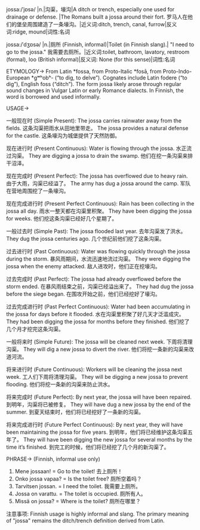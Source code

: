 jossa:/ˈjɒsə/ |n.|沟渠，壕沟|A ditch or trench, especially one used for drainage or defense. |The Romans built a jossa around their fort. 罗马人在他们的堡垒周围建造了一条壕沟。|近义词:ditch, trench, canal, furrow|反义词:ridge, mound|词性:名词

jossa:/ˈdʒɒsə/ |n.|厕所 (Finnish, informal)|Toilet (in Finnish slang).|  "I need to go to the jossa."  我需要去厕所。|近义词:toilet, bathroom, lavatory, restroom (formal), loo (British informal)|反义词: None (for this sense)|词性:名词


ETYMOLOGY->
From Latin *fossa, from Proto-Italic *fosā, from Proto-Indo-European *gʷʰobʰ- (“to dig, to delve”).  Cognates include Latin fodere (“to dig”), English foss (“ditch”).  The form jossa likely arose through regular sound changes in Vulgar Latin or early Romance dialects.  In Finnish, the word is borrowed and used informally.

USAGE->

一般现在时 (Simple Present):
The jossa carries rainwater away from the fields.  这条沟渠把雨水从田地里带走。
The jossa provides a natural defense for the castle. 这条壕沟为城堡提供了天然防御。


现在进行时 (Present Continuous):
Water is flowing through the jossa. 水正流过沟渠。
They are digging a jossa to drain the swamp. 他们在挖一条沟渠来排干沼泽。


现在完成时 (Present Perfect):
The jossa has overflowed due to heavy rain.  由于大雨，沟渠已经溢了。
The army has dug a jossa around the camp.  军队在营地周围挖了一条壕沟。


现在完成进行时 (Present Perfect Continuous):
Rain has been collecting in the jossa all day. 雨水一整天都在沟渠里积聚。
They have been digging the jossa for weeks.  他们挖这条沟渠已经好几个星期了。


一般过去时 (Simple Past):
The jossa flooded last year. 去年沟渠发了洪水。
They dug the jossa centuries ago.  几个世纪前他们挖了这条沟渠。


过去进行时 (Past Continuous):
Water was flowing quickly through the jossa during the storm.  暴风雨期间，水流迅速地流过沟渠。
They were digging the jossa when the enemy attacked. 敌人进攻时，他们正在挖壕沟。


过去完成时 (Past Perfect):
The jossa had already overflowed before the storm ended.  在暴风雨结束之前，沟渠已经溢出来了。
They had dug the jossa before the siege began.  在围攻开始之前，他们已经挖好了壕沟。


过去完成进行时 (Past Perfect Continuous):
Water had been accumulating in the jossa for days before it flooded.  水在沟渠里积聚了好几天才泛滥成灾。
They had been digging the jossa for months before they finished.  他们挖了几个月才挖完这条沟渠。


一般将来时 (Simple Future):
The jossa will be cleaned next week.  下周将清理沟渠。
They will dig a new jossa to divert the river.  他们将挖一条新的沟渠来改道河流。


将来进行时 (Future Continuous):
Workers will be cleaning the jossa next week.  工人们下周将清理沟渠。
They will be digging a new jossa to prevent flooding.  他们将挖一条新的沟渠来防止洪水。


将来完成时 (Future Perfect):
By next year, the jossa will have been repaired.  到明年，沟渠将已被修复。
They will have dug a new jossa by the end of the summer.  到夏天结束时，他们将已经挖好了一条新的沟渠。


将来完成进行时 (Future Perfect Continuous):
By next year, they will have been maintaining the jossa for five years.  到明年，他们将已经维护这条沟渠五年了。
They will have been digging the new jossa for several months by the time it’s finished.  到完工的时候，他们将已经挖了几个月的新沟渠了。


PHRASE->
(Finnish, informal use only)

1.  Mene jossaan! = Go to the toilet! 去上厕所！
2.  Onko jossa vapaa? = Is the toilet free? 厕所空着吗？
3.  Tarvitsen jossan. = I need the toilet. 我需要上厕所。
4.  Jossa on varattu. = The toilet is occupied. 厕所有人。
5.  Missä on jossa? = Where is the toilet? 厕所在哪里？


注意事项:  Finnish usage is highly informal and slang.  The primary meaning of "jossa" remains the ditch/trench definition derived from Latin.
